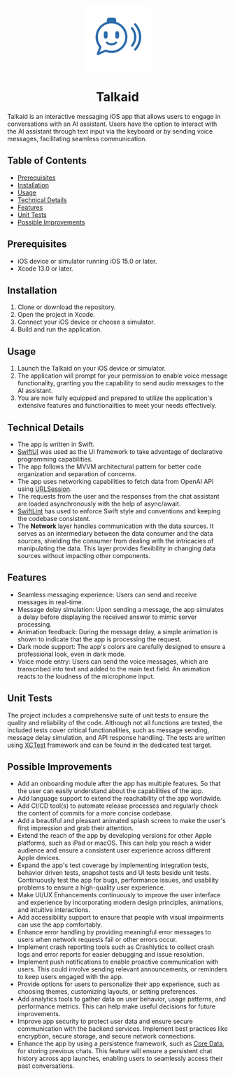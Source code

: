 <p align="center">
 <img src="Talkaid/Resources/talkaid.png" alt="Talkaid logo" width="150">
  <h1 align="center">Talkaid</h1>
</p>

Talkaid is an interactive messaging iOS app that allows users to engage in conversations with an AI assistant. Users have the option to interact with the AI assistant through text input via the keyboard or by sending voice messages, facilitating seamless communication.

## Table of Contents

- [Prerequisites](#prerequisites)
- [Installation](#installation)
- [Usage](#usage)
- [Technical Details](#technical-details)
- [Features](#features)
- [Unit Tests](#unit-tests)
- [Possible Improvements](#possible-improvements)

## Prerequisites

- iOS device or simulator running iOS 15.0 or later.
- Xcode 13.0 or later.

## Installation

1. Clone or download the repository.
2. Open the project in Xcode.
5. Connect your iOS device or choose a simulator.
6. Build and run the application.

## Usage

1. Launch the Talkaid on your iOS device or simulator.
2. The application will prompt for your permission to enable voice message functionality, granting you the capability to send audio messages to the AI assistant.
3. You are now fully equipped and prepared to utilize the application's extensive features and functionalities to meet your needs effectively. 

## Technical Details

- The app is written in Swift.
- [SwiftUI](https://developer.apple.com/xcode/swiftui/) was used as the UI framework to take advantage of declarative programming capabilities.
- The app follows the MVVM architectural pattern for better code organization and separation of concerns.
- The app uses networking capabilities to fetch data from OpenAI API using [URLSession](https://developer.apple.com/documentation/foundation/urlsession).
- The requests from the user and the responses from the chat assistant are loaded asynchronously with the help of async/await.
- [SwiftLint](https://github.com/realm/SwiftLint) has used to enforce Swift style and conventions and keeping the codebase consistent.
- The **Network** layer handles communication with the data sources. It serves as an intermediary between the data consumer and the data sources, shielding the consumer from dealing with the intricacies of manipulating the data. This layer provides flexibility in changing data sources without impacting other components.

## Features

- Seamless messaging experience: Users can send and receive messages in real-time.
- Message delay simulation: Upon sending a message, the app simulates a delay before displaying the received answer to mimic server processing.
- Animation feedback: During the message delay, a simple animation is shown to indicate that the app is processing the request.
- Dark mode support: The app's colors are carefully designed to ensure a professional look, even in dark mode.
- Voice mode entry: Users can send the voice messages, which are transcribed into text and added to the main text field. An animation reacts to the loudness of the microphone input.

## Unit Tests

The project includes a comprehensive suite of unit tests to ensure the quality and reliability of the code. Although not all functions are tested, the included tests cover critical functionalities, such as message sending, message delay simulation, and API response handling. The tests are written using [XCTest](https://developer.apple.com/documentation/xctest) framework and can be found in the dedicated test target.

## Possible Improvements

- Add an onboarding module after the app has multiple features. So that the user can easily understand about the capabilities of the app.
- Add language support to extend the reachability of the app worldwide.
- Add CI/CD tool(s) to automate release processes and regularly check the content of commits for a more concise codebase.
- Add a beautiful and pleasant animated splash screen to make the user's first impression and grab their attention.
- Extend the reach of the app by developing versions for other Apple platforms, such as iPad or macOS. This can help you reach a wider audience and ensure a consistent user experience across different Apple devices.
- Expand the app's test coverage by implementing integration tests, behavior driven tests, snapshot tests and UI tests beside unit tests. Continuously test the app for bugs, performance issues, and usability problems to ensure a high-quality user experience.
- Make UI/UX Enhancements continuously to improve the user interface and experience by incorporating modern design principles, animations, and intuitive interactions.
- Add accessibility support to ensure that people with visual impairments can use the app comfortably.
- Enhance error handling by providing meaningful error messages to users when network requests fail or other errors occur.
- Implement crash reporting tools such as Crashlytics to collect crash logs and error reports for easier debugging and issue resolution.
- Implement push notifications to enable proactive communication with users. This could involve sending relevant announcements, or reminders to keep users engaged with the app.
- Provide options for users to personalize their app experience, such as choosing themes, customizing layouts, or setting preferences.
- Add analytics tools to gather data on user behavior, usage patterns, and performance metrics. This can help make useful decisions for future improvements.
- Improve app security to protect user data and ensure secure communication with the backend services. Implement best practices like encryption, secure storage, and secure network connections.
- Enhance the app by using a persistence framework, such as [Core Data](https://developer.apple.com/documentation/coredata), for storing previous chats. This feature will ensure a persistent chat history across app launches, enabling users to seamlessly access their past conversations.

